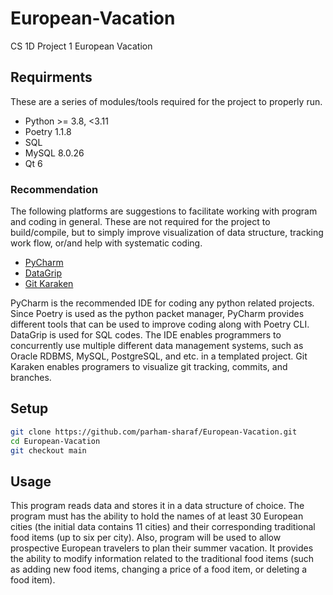# European-Vacation
CS 1D Project 1 European Vacation

## Requirments

These are a series of modules/tools required for the project to properly run. 

- Python >= 3.8, <3.11
- Poetry 1.1.8
- SQL 
- MySQL 8.0.26
- Qt 6

### Recommendation

The following platforms are suggestions to facilitate working with program and coding in general. These are not required for the project to build/compile, but to simply improve visualization of data structure, tracking work flow, or/and help with systematic coding. 

- [PyCharm](https://www.jetbrains.com/pycharm)
- [DataGrip](https://www.jetbrains.com/datagrip)
- [Git Karaken](https://www.gitkraken.com/ "Git Kraken")

PyCharm is the recommended IDE for coding any python related projects. Since Poetry is used as the python packet manager, PyCharm provides different tools that can be used to improve coding along with Poetry CLI. DataGrip is used for SQL codes. The IDE enables programmers to concurrently use multiple different data management systems, such as Oracle RDBMS, MySQL, PostgreSQL, and etc. in a templated project. Git Karaken enables programers to visualize git tracking, commits, and branches.

## Setup

```bash
git clone https://github.com/parham-sharaf/European-Vacation.git
cd European-Vacation
git checkout main
```
## Usage

This program reads data and stores it in a data structure of choice. The program must has the ability to hold the names of at least 30 European cities (the initial data contains 11 cities) and their corresponding traditional food items (up to six per city). Also, program will be used to allow prospective European travelers to plan their summer vacation. It provides the ability to modify information related to the traditional food items (such as adding new food items, changing a price of a food item, or deleting a food item).    
